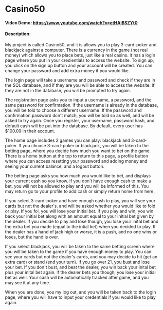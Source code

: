 # Casino50
#### Video Demo:  <https://www.youtube.com/watch?v=etHAjBSZYt0>
#### Description:

My project is called Casino50, and it is allows you to play 3-card-poker and blackjack against a computer. There is a currency in the game (not real money) which allows you to place bets, just like a real casino. It has a login page where you put in your credientials to access the website. To sign up, you click on the sign up button and your account will be created. You can change your password and add extra money if you would like.

The login page will take a username and password and check if they are in the SQL database, and if they are you will be able to access the website. If they are not in the database, you will be prompted to try again.

The registration page asks you to input a username, a password, and the same password for confirmation. If the username is already in the database, you will be told to choose a different username. If the password and confirmation password don't match, you will be told so as well, and will be asked to try again. Once you register, your username, password hash, and default cash will be put into the database. By default, every user has $100.00 in their account.

The home page includes 2 games you can play: blackjack and 3-card-poker. If you choose 3-card-poker or blackjack, you will be taken to the betting page, where you decide how much you want to bet on the game. There is a home button at the top to return to this page, a profile button where you can access resetting your password and adding money and seeing your current balance, and a logout button.

The betting page asks you how much you would like to bet, and displays your current cash so you know. If you don't have enough cash to make a bet, you will not be allowed to play and you will be informed of this. You may return go to your profile to add cash or simply return home from here.

If you select 3-card-poker and have enough cash to play, you will see your cards but not the dealer's, and will be asked whether you would like to fold or play. If you fol, you will lose your initial bet. If you play and win, you win back your initial bet along with an amount equal to your initial bet given by the dealer. If you decide to play and lose though, you lose your inital bet and the extra bet you made (equal to the intial bet) when you decided to play. If the dealer has a hand of jack high or worse, it is a push, and no one wins or loses, but the hand is over.

If you select blackjack, you will be taken to the same betting screen where you will be taken to the game if you have enough money to play. You can see your cards but not the dealer's cards, and you may decide to hit (get an extra card) or stand (end your turn). If you go over 21, you bust and lose your bet. If you don't bust, and beat the dealer, you win back your inital bet plus your inital bet again. If the dealer bets you though, you lose your initial bet as well. Your cash will be automatically tracked after game, and you may see it at any time.

When you are done, you my log out, and you will be taken back to the login page, where you will have to input your credentials if you would like to play again.
